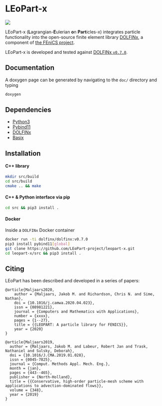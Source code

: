 # LEoPart-x

![](https://github.com/LEoPart-X/LEoPart/workflows/C/C++%20CI/badge.svg)

LEoPart-x (**L**agrangian-**E**ulerian **o**n **Part**icles-x) integrates
particle functionality into the open-source finite element library
[DOLFINx](https://github.com/FEniCS/dolfinx), a component of
[the FEniCS project](www.fenicsproject.org).

LEoPart-x is developed and tested against
[DOLFINx `v0.7.0`](https://github.com/FEniCS/dolfinx/releases/tag/v0.7.0).

## Documentation
A doxygen page can be generated by navigating to the `doc/` directory and typing

```bash
doxygen
```

## Dependencies

- [Python3](https://www.python.org/)
- [Pybind11](https://github.com/pybind/pybind11)
- [DOLFINx](https://github.com/FEniCS/dolfinx)
- [Basix](https://github.com/FEniCS/basix)

## Installation

#### C++ library

```bash
mkdir src/build
cd src/build
cmake .. && make
```

#### C++ & Python interface via pip

```bash
cd src && pip3 install .
```

#### Docker

Inside a `DOLFINx` Docker container

```bash
docker run -ti dolfinx/dolfinx:v0.7.0
pip3 install pybind11[global]
git clone https://github.com/LEoPart-project/leopart-x.git
cd leopart-x/src && pip3 install .
```

## Citing

LEoPart has been described and developed in a series of papers:

```
@article{Maljaars2020,
    author = {Maljaars, Jakob M. and Richardson, Chris N. and Sime, Nathan},
    doi = {10.1016/j.camwa.2020.04.023},
    issn = {08981221},
    journal = {Computers and Mathematics with Applications},
    number = {xxxx},
    pages = {1--27},
    title = {{LEOPART: A particle library for FENICS}},
    year = {2020}
}

@article{Maljaars2019,
  author = {Maljaars, Jakob M. and Labeur, Robert Jan and Trask, Nathaniel and Sulsky, Deborah},
  doi = {10.1016/J.CMA.2019.01.028},
  issn = {0045-7825},
  journal = {Comput. Methods Appl. Mech. Eng.},
  month = {jan},
  pages = {443--465},
  publisher = {North-Holland},
  title = {{Conservative, high-order particle-mesh scheme with applications to advection-dominated flows}},
  volume = {348},
  year = {2019}
}
```
